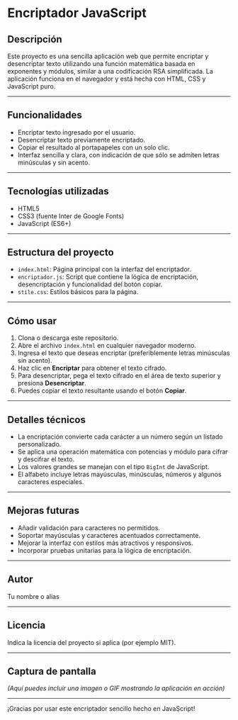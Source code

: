 
# Encriptador JavaScript

## Descripción

Este proyecto es una sencilla aplicación web que permite encriptar y desencriptar texto utilizando una función matemática basada en exponentes y módulos, similar a una codificación RSA simplificada. La aplicación funciona en el navegador y está hecha con HTML, CSS y JavaScript puro.

---

## Funcionalidades

- Encriptar texto ingresado por el usuario.
- Desencriptar texto previamente encriptado.
- Copiar el resultado al portapapeles con un solo clic.
- Interfaz sencilla y clara, con indicación de que sólo se admiten letras minúsculas y sin acento.

---

## Tecnologías utilizadas

- HTML5
- CSS3 (fuente Inter de Google Fonts)
- JavaScript (ES6+)

---

## Estructura del proyecto

- `index.html`: Página principal con la interfaz del encriptador.
- `encriptador.js`: Script que contiene la lógica de encriptación, desencriptación y funcionalidad del botón copiar.
- `stile.css`: Estilos básicos para la página.

---

## Cómo usar

1. Clona o descarga este repositorio.
2. Abre el archivo `index.html` en cualquier navegador moderno.
3. Ingresa el texto que deseas encriptar (preferiblemente letras minúsculas sin acento).
4. Haz clic en **Encriptar** para obtener el texto cifrado.
5. Para desencriptar, pega el texto cifrado en el área de texto superior y presiona **Desencriptar**.
6. Puedes copiar el texto resultante usando el botón **Copiar**.

---

## Detalles técnicos

- La encriptación convierte cada carácter a un número según un listado personalizado.
- Se aplica una operación matemática con potencias y módulo para cifrar y descifrar el texto.
- Los valores grandes se manejan con el tipo `BigInt` de JavaScript.
- El alfabeto incluye letras mayúsculas, minúsculas, números y algunos caracteres especiales.

---

## Mejoras futuras

- Añadir validación para caracteres no permitidos.
- Soportar mayúsculas y caracteres acentuados correctamente.
- Mejorar la interfaz con estilos más atractivos y responsivos.
- Incorporar pruebas unitarias para la lógica de encriptación.

---

## Autor

Tu nombre o alias

---

## Licencia

Indica la licencia del proyecto si aplica (por ejemplo MIT).

---

## Captura de pantalla

*(Aquí puedes incluir una imagen o GIF mostrando la aplicación en acción)*

---

¡Gracias por usar este encriptador sencillo hecho en JavaScript!
